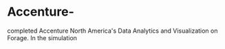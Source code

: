 # Accenture-
completed Accenture North America's Data Analytics and Visualization on Forage. In the simulation
